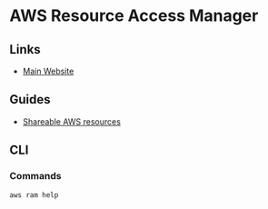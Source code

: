 # AWS Resource Access Manager

<!--
https://www.youtube.com/watch?v=KL9SICG52zY
-->

## Links

- [Main Website](https://aws.amazon.com/ram/)

## Guides

- [Shareable AWS resources](https://docs.aws.amazon.com/ram/latest/userguide/shareable.html)

## CLI

### Commands

```sh
aws ram help
```
